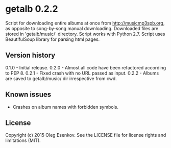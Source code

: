 # getalb 0.2.2

Script for downloading entire albums at once from http://musicmp3spb.org,
as opposite to song-by-song manual downloading.
Downloaded files are stored in 'getalb/music/' directory.
Script works with Python 2.7.
Script uses BeautifulSoup library for parsing html pages.

## Version history

0.1.0 - Initial release.
0.2.0 - Almost all code have been refactored according to PEP 8.
0.2.1 - Fixed crash with no URL passed as input.
0.2.2 - Albums are saved to getalb/music/ dir irrespective from cwd.

## Known issues

* Crashes on album names with forbidden symbols.

## License

Copyright (c) 2015 Oleg Esenkov. See the LICENSE file for license rights and
limitations (MIT).
